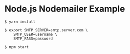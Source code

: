 # Node.js Nodemailer Example

```
$ yarn install
```

```
$ export SMTP_SERVER=smtp.server.com \
    SMTP_USER=username \
    SMTP_PASS=password
```

```
$ npm start
```